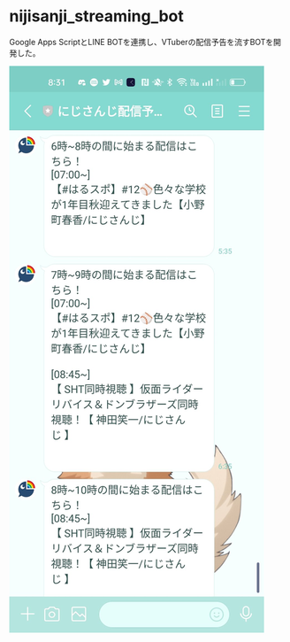 # nijisanji_streaming_bot

Google Apps ScriptとLINE BOTを連携し、VTuberの配信予告を流すBOTを開発した。

![BOTスクリーンショット](nijisanji_streaming_notify.jpeg)
